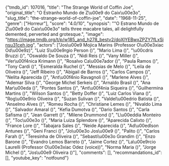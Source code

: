 {"tmdb_id": 107016, "title": "The Strange World of Coffin Joe", "original_title": "O Estranho Mundo de Z\u00e9 do Caix\u00e3o", "slug_title": "the-strange-world-of-coffin-joe", "date": "1968-11-25", "genre": ["Horreur"], "score": "4.0/10", "synopsis": "\"O Estrano Mundo de Z\u00e9 do Caix\u00e3o\" tells three macabre tales, all delightfully demented, perverted and grotesque.", "image": "https://image.tmdb.org/t/p/w185_and_h278_bestv2/doXlYEBwxZPZY7fLxSinsu31ceh.jpg", "actors": ["Jos\u00e9 Mojica Marins (Professor O\u00e3xiac Od\u00e9z)", "Luiz S\u00e9rgio Person ()", "Mario Lima ()", "\u00cdris Bruzzi ()", "Oswaldo De Souza ()", "Nidi Reis ()", "Vany Miller ()", "Ver\u00f4nica Krimann ()", "Rosalvo Ca\u00e7ador ()", "Paula Ramos ()", "Tony Cardi ()", "Esmeralda Ruchel ()", "Messias de Melo ()", "Leila de Oliveira ()", "Jeff Ribeiro ()", "Abigail de Barros ()", "Carlos Campos ()", "Nelita Aparecida ()", "Ant\u00f4nio Ravagnoli ()", "Marlene Alves ()", "Ademar Silva ()", "George Michel Serkeis ()", "Arnaldo Brasil ()", "Ana Mar\u00eda ()", "Pontes Santos ()", "Ant\u00f4nia Siqueira ()", "Guilhermina Martins ()", "Wilson Santos ()", "Betty Doffer ()", "Luiz Carlos Viana ()", "Rog\u00e9rio Oliveira ()", "Suzan Sulivan ()", "Valdel\u00edrio Batista ()", "Anselmo Alves ()", "Romeu Rocha ()", "Christiane Lemes ()", "Nivaldo Lima ()", "Salvador Amaral ()", "Kefia Dumotva ()", "Dario Santos ()", "Carla Safisma ()", "Jean Garrett ()", "Milene Drummond ()", "L\u00eddia Monteiro ()", "Toc\u00e3o ()", "Maria Luiza Splendore ()", "Aparecida Calixto ()", "France Lore ()", "Tabajara Sales ()", "Neide Aparecida ()", "Ad\u00edlson Antunes ()", "Geni Franci ()", "Jo\u00e3o Jos\u00e9 ()", "Palito ()", "Carlos Farah ()", "Teresinha de Oliveira ()", "Sebasti\u00e3o Grandim ()", "Enzo Barone ()", "Evandro Lemos Barreto ()", "Jaime Cortez ()", "La\u00e9rcio Laurelli (Professor O\u00e3xiac Odez (voice))", "Norma Maria ()", "Jorge Michel ()", "Jos\u00e9 Oliveira ()"], "comments": [], "recommandations_id": [], "youtube_key": "notfound"}